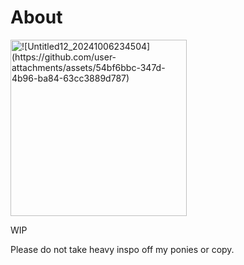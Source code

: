 # About
<img width = "282" alt="![Untitled12_20241006234504](https://github.com/user-attachments/assets/54bf6bbc-347d-4b96-ba84-63cc3889d787)
">


WIP

Please do not take heavy inspo off my ponies or copy. 
